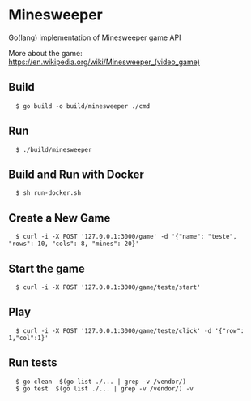 # Minesweeper

Go(lang) implementation of Minesweeper game API

More about the game: https://en.wikipedia.org/wiki/Minesweeper_(video_game)

## Build

```
  $ go build -o build/minesweeper ./cmd
```

## Run

```
  $ ./build/minesweeper
```

## Build and Run with Docker

```
  $ sh run-docker.sh
```

## Create a New Game

```
  $ curl -i -X POST '127.0.0.1:3000/game' -d '{"name": "teste", "rows": 10, "cols": 8, "mines": 20}'
```

## Start the game

```
  $ curl -i -X POST '127.0.0.1:3000/game/teste/start'
```

## Play

```
  $ curl -i -X POST '127.0.0.1:3000/game/teste/click' -d '{"row": 1,"col":1}'
```

## Run tests

```
  $ go clean  $(go list ./... | grep -v /vendor/)
  $ go test  $(go list ./... | grep -v /vendor/) -v
```

